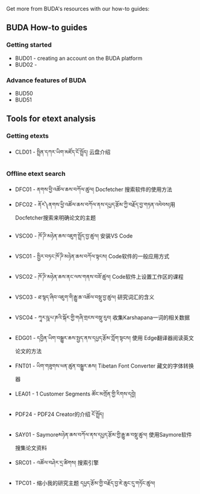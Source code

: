 Get more from BUDA's resources with our how-to guides:

## BUDA How-to guides

### Getting started
* BUD01 - creating an account on the BUDA platform
* BUD02 - 

### Advance features of BUDA
* BUD50
* BUD51

## Tools for etext analysis

### Getting etexts
*   CLD01 - སྤྲིན་དཀར་ཡིག་མཛོད་ངོ་སྤྲོད། 云盘介绍

### Offline etext search
*   DFC01 - ནགས་བྱི་འཚོལ་ཆས་བཀོལ་ཚུལ། Docfetcher 搜索软件的使用方法
*   DFC02 - ནོར༽ནགས་ཕྱི་འཚོལ་ཆས་བཀོལ་ནས་དཔྱད་རྩོམ་ཀྱི་བརྗོད་བྱ་གཏན་འབེབས།用Docfetcher搜索来明确论文的主题

### 
*   VSC00 - ཁོ་ཌི་མཉེན་ཆས་འཇུག་སྤྲོད་བྱ་ཚུལ། 安装VS Code
*   VSC01 - སྤྱིར་བཏང་ཁོ་ཌི་མཉེན་ཆས་བཀོལ་སྟངས། Code软件的一般应用方式
*   VSC02 - ཁོ་ཌི་མཉེན་ཆས་ནང་ལས་གནས་བཟོ་ཚུལ། Code软件上设置工作区的课程
*   VSC03 - ཐ་སྙད་ཞིབ་འཇུག་གི་རྒྱུ་ཆ་འཚོལ་བསྡུ་བྱ་ཚུལ། 研究词汇的含义
*   VSC04 - ཀཱར་ཥཱ་པ་ཎའི་སྐོར་གྱི་གཞི་གྲངས་བསྡུ་རུབ། 收集Karshapana一词的相关数据


*   EDG01 - དབྱིན་ཡིག་བསྒྱུར་ཆས་སྤྱད་ནས་དཔྱད་རྩོམ་ཀློག་སྟངས། 使用 Edge翻译器阅读英文论文的方法
*   FNT01 - ཡིག་གཟུགས་ཕན་ཚུན་བསྒྱུར་ཆས། Tibetan Font Converter 藏文的字体转换器
*   LEA01 - 1 Customer Segments ཚོང་མགྲོན་གྱི་རིགས་དབྱེ།
*   PDF24 - PDF24 Creator的介绍 ངོ་སྤྲོད།
*   SAY01 - Saymoreམཉེན་ཆས་བཀོལ་ནས་དཔྱད་རྩོམ་གྱི་རྒྱུ་ཆ་བསྡུ་ཚུལ། 使用Saymore软件搜集论文资料
*   SRC01 - འཚོལ་བཤེར་དྲ་ཚིགས། 搜索引擎
*   TPC01 - 缩小我的研究主题 དཔྱད་རྩོམ་གྱི་བརྗོད་བྱ་ཇེ་ཆུང་དུ་གཏོང་ཚུལ།

